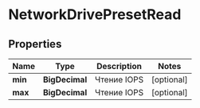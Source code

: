 

# NetworkDrivePresetRead


## Properties

| Name | Type | Description | Notes |
|------------ | ------------- | ------------- | -------------|
|**min** | **BigDecimal** | Чтение IOPS |  [optional] |
|**max** | **BigDecimal** | Чтение IOPS |  [optional] |



